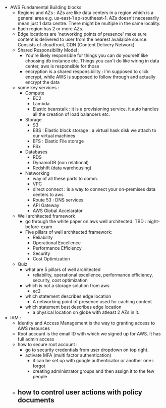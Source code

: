 - AWS Fundamental Building blocks
    - Regions and AZs : AZs are like data centers in a region which is a general area e.g. us-east-1 ap-southeast-1. AZs doesn't necessarily mean just 1 data centre. There might be multiple in the same locality.
    - Each region has 2 or more AZs.
    - Edge locations are 'networking points of presence' make sure content is delivered to user from the nearest availaible source. Consists of cloudfront, CDN (Content Delivery Network)
    - Shared Responsibility Model :
        - You're likely responsible for things you can do yourself like choosing db instance etc. Things you can't do like wiring in data center, aws is responsible for those
        - encryption is a shared responsibility : i'm supposed to click encrypt, while AWS is supposed to follow through and actually encrypt the data
    - some key services :
        - Compute
            - EC2
            - Lambda
            - Elastic beanstalk : it is a provisioning service. it auto handles all the creation of load balancers etc.
        -  Storage
            - S3
            - EBS : Elastic block storage : a virtual hask disk we attach to our virtual machines
            - EFS : Elastic File storage
            - FSx
        - Databases
            - RDS
            - DynamoDB (non relational)
            - Redshift (data warehousing)
        - Networking
            - way of all these parts to comm.
            - VPC
            - direct connect : is a way to connect your on-premises data centers to aws
            - Route 53 : DNS services
            - API Gateway
            - AWS Global Accelarator
    - Well architected framework
        - go through the white paper on aws well architected. TBD : night-before-exam
        - Five pillars of well architected framework:
            - Reliability
            - Operational Excellence
            - Performance Efficiency
            - Security
            - Cost Optimization
    - Quiz
        - what are 5 pillars of well architected
            - reliability, operational excellence, performance efficiency, security, cost optimization
        - which is not a storage solution from aws
            - ec2
        - which statement describes edge location
            - A networking point of presence used for caching content
        - which statement best describes edge location
            - a physical location on globe with atleast 2 AZs in it.
- IAM :
    - Identity and Access Management is the way to granting access to AWS resources
    - Root account is the email ID with which we signed up for AWS. It has full admin access
    - how to secure root account :
        - go to security credentials from user dropdown on top right.
        - activate MFA (multi factor authentication)
            - it can be set up with google authenticator or another one i forgot
            - creating administrator groups and then assign it to the few people
    - how to control user actions with policy documents
        - 
     